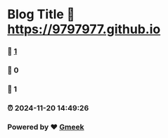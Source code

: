 # Blog Title :link: https://9797977.github.io 
### :page_facing_up: [1](https://9797977.github.io/tag.html) 
### :speech_balloon: 0 
### :hibiscus: 1 
### :alarm_clock: 2024-11-20 14:49:26 
### Powered by :heart: [Gmeek](https://github.com/Meekdai/Gmeek)
